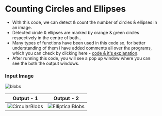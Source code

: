 # Counting Circles and Ellipses

* With this code, we can detect & count the number of circles & ellipses in an image.
* Detected circle & ellipses are marked by orange & green circles respectively in the centre of both..
* Many types of functions have been used in this code so, for better understanding of them i have added comments all over the programs, which you can check by clicking here - [code & it's explanation](https://github.com/tb-rules10/CV-Zone/blob/branch-1/Image_Segmentation/Counting%20Circles%20%26%20Ellipses/Code.py).
* After running this code, you will see a pop up window where you can see the both the output windows.

### Input Image                
![blobs](https://user-images.githubusercontent.com/58645688/138068273-cb3f714e-b677-4fb2-b4c5-717d18acc53a.jpg)

 Output - 1             |     Output - 2   
:-------------------------:|:-------------------------:|
  ![CircularBlobs](https://user-images.githubusercontent.com/58645688/138068039-c959eeff-af86-4c48-8abe-57c5136b53de.jpg)      |       ![EllipticalBlobs](https://user-images.githubusercontent.com/58645688/138068075-c85ab2cf-8448-49d8-9309-bd0007812735.jpg)


